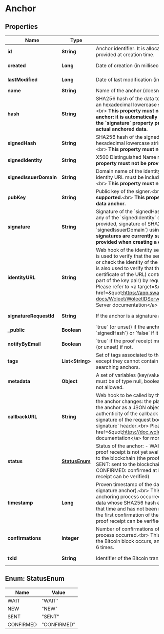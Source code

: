 

# Anchor


## Properties

Name | Type | Description | Notes
------------ | ------------- | ------------- | -------------
**id** | **String** | Anchor identifier. It is allocated by the platform, and so must not be provided at creation time. |  [optional] [readonly]
**created** | **Long** | Date of creation (in milliseconds since Unix epoch). |  [optional] [readonly]
**lastModified** | **Long** | Date of last modification (in milliseconds since Unix epoch). |  [optional] [readonly]
**name** | **String** | Name of the anchor (doesn&#39;t need to be unique). | 
**hash** | **String** | SHA256 hash of the data to anchor.&lt;br&gt; The value must be provided as an hexadecimal lowercase string. The hash of the empty file is forbidden.&lt;br&gt; **This property must not be provided when creating a signature anchor: it is automatically set at creation time to the SHA256 hash of the &#x60;signature&#x60; property provided, meaning that the signature is the actual anchored data.**  |  [optional]
**signedHash** | **String** | SHA256 hash of the signed data.&lt;br&gt; The value must be provided as an hexadecimal lowercase string. The hash of the empty file is forbidden.&lt;br&gt; **This property must not be provided when creating a data anchor.**  |  [optional]
**signedIdentity** | **String** | X500 Distinguished Name representing the signed identity.&lt;br&gt; **This property must not be provided when creating a data anchor.**  |  [optional]
**signedIssuerDomain** | **String** | Domain name of the identity server.&lt;br&gt; If set, the domain name of the identity URL must be included in the &#x60;signedIssuerDomain&#x60; domain name.&lt;br&gt; **This property must not be provided when creating a data anchor.**  |  [optional]
**pubKey** | **String** | Public key of the signer.&lt;br&gt; **Currently only Bitcoin addresses are supported.**&lt;br&gt; **This property must not be provided when creating a data anchor.**  |  [optional]
**signature** | **String** | Signature of the &#x60;signedHash&#x60; property using the public key &#x60;pubKey&#x60;, or, if any of the &#x60;signedIdentity&#x60; or &#x60;signedIssuerDomain&#x60; properties are provided, signature of SHA256(&#x60;signedHash&#x60; + &#x60;signedIdentity&#x60; + &#x60;signedIssuerDomain&#x60;) using the public key &#x60;pubKey&#x60;.&lt;br&gt; **Only Bitcoin signatures are currently supported.**&lt;br&gt; **This property must not be provided when creating a data anchor.**  |  [optional]
**identityURL** | **String** | Web hook of the identity server to use to verify the signer&#39;s identity.&lt;br&gt; It is used to verify that the server knows the &#x60;pubKey&#x60; public key and to get or check the identity of the user owning that key.&lt;br&gt; For proofs of seal, it is also used to verify that the identity server (itself identified by the TLS certificate of the URL) controls the key used to sign (ie. owns the private part of the key pair) by requesting it to sign some random data.&lt;br&gt; Please refer to &lt;a target&#x3D;\&quot;_blank\&quot; href&#x3D;\&quot;https://app.swaggerhub.com/apis-docs/Woleet/WoleetIDServerAPI/#/Identity/getIdentity\&quot;&gt;Woleet.ID Server documentation&lt;/a&gt; for more details.  |  [optional]
**signatureRequestId** | **String** | If the anchor is a signature anchor, identifier of the signature request.  |  [optional] [readonly]
**_public** | **Boolean** | &#x60;true&#x60; (or unset) if the anchor is public (ie. discoverable by its &#x60;hash&#x60; or &#x60;signedHash&#x60;) or &#x60;false&#x60; if it must be private (ie. not discoverable).  |  [optional]
**notifyByEmail** | **Boolean** | &#x60;true&#x60; if the proof receipt must be sent by email once available, or &#x60;false&#x60; (or unset) if not.  |  [optional]
**tags** | **List&lt;String&gt;** | Set of tags associated to the anchor. There is no restriction on tag names, except they cannot contain spaces.&lt;br&gt; Tags are aimed at classifying and searching anchors.  |  [optional]
**metadata** | **Object** | A set of variables (key/values pairs) to store with the anchor.&lt;br&gt; Values must be of type null, boolean, string or number: nested JSON objects are not allowed.  |  [optional]
**callbackURL** | **String** | Web hook to be called by the platform whenever the &#x60;status&#x60; property of the anchor changes: the platform does a POST request on this URL with the anchor as a JSON object in the request body.&lt;br&gt; Verifying the authenticity of the callback can be done by checking the HMAC-SHA1 signature of the request body provided by the platform in the &#x60;x-woleet-signature&#x60; header.&lt;br&gt; Please refer to &lt;a target&#x3D;\&quot;_blank\&quot; href&#x3D;\&quot;https://doc.woleet.io/reference/using-callbacks\&quot;&gt;this documentation&lt;/a&gt; for more details.  |  [optional]
**status** | [**StatusEnum**](#StatusEnum) | Status of the anchor: - WAIT: waiting to be processed by the platform (the proof receipt is not yet available for download) - NEW: waiting to be sent to the blockchain (the proof receipt is not yet available for download) - SENT: sent to the blockchain (the proof receipt is ready to download) - CONFIRMED: confirmed at least 6 times by the blockchain (the proof receipt can be verified)  |  [optional] [readonly]
**timestamp** | **Long** | Proven timestamp of the data (for a data anchor) or of the signature (for a signature anchor).&lt;br&gt; This is the time of the Bitcoin block into which the anchoring process occurred (in milliseconds since Unix epoch).&lt;br&gt; Any data whose SHA256 hash equals this anchor&#39;s hash is proven to exist at that time and has not been modified since.&lt;br&gt; This property is set when the first confirmation of the Bitcoin block occurs. Once set, the associated proof receipt can be verified (without having to wait for 6 confirmations).  |  [optional] [readonly]
**confirmations** | **Integer** | Number of confirmations of the Bitcoin block into which the anchoring process occurred.&lt;br&gt; This property is set when the first confirmation of the Bitcoin block occurs, and removed once the block is confirmed at least 6 times.  |  [optional] [readonly]
**txId** | **String** | Identifier of the Bitcoin transaction where the anchoring occurred. |  [optional] [readonly]



## Enum: StatusEnum

Name | Value
---- | -----
WAIT | &quot;WAIT&quot;
NEW | &quot;NEW&quot;
SENT | &quot;SENT&quot;
CONFIRMED | &quot;CONFIRMED&quot;



